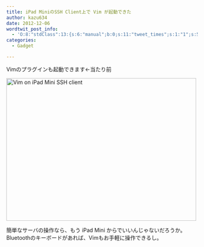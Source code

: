 ```yaml
---
title: iPad MiniのSSH Client上で Vim が起動できた
author: kazu634
date: 2012-12-06
wordtwit_post_info:
  - 'O:8:"stdClass":13:{s:6:"manual";b:0;s:11:"tweet_times";s:1:"1";s:5:"delay";s:1:"0";s:7:"enabled";s:1:"1";s:10:"separation";i:60;s:7:"version";s:3:"3.7";s:14:"tweet_template";b:0;s:6:"status";i:2;s:6:"result";a:0:{}s:13:"tweet_counter";i:2;s:13:"tweet_log_ids";a:1:{i:0;i:5473;}s:9:"hash_tags";a:0:{}s:8:"accounts";a:1:{i:0;s:7:"kazu634";}}'
categories:
  - Gadget

---
```

<div class="section">
<p>
    Vimのプラグインも起動できます←当たり前
</p>
  
<p>
<a href="http://www.flickr.com/photos/42332031@N02/8248690351/" onclick="__gaTracker('send', 'event', 'outbound-article', 'http://www.flickr.com/photos/42332031@N02/8248690351/', '');" title="Vim on iPad Mini SSH client by kazu634, on Flickr"><img src="http://farm9.staticflickr.com/8068/8248690351_b495a61c43.jpg" alt="Vim on iPad Mini SSH client" width="500" height="375" /></a>
</p>
  
<p>
    簡単なサーバの操作なら、もう iPad Mini からでいいんじゃないだろうか。Bluetoothのキーボードがあれば、Vimもお手軽に操作できるし。
</p>
</div>
